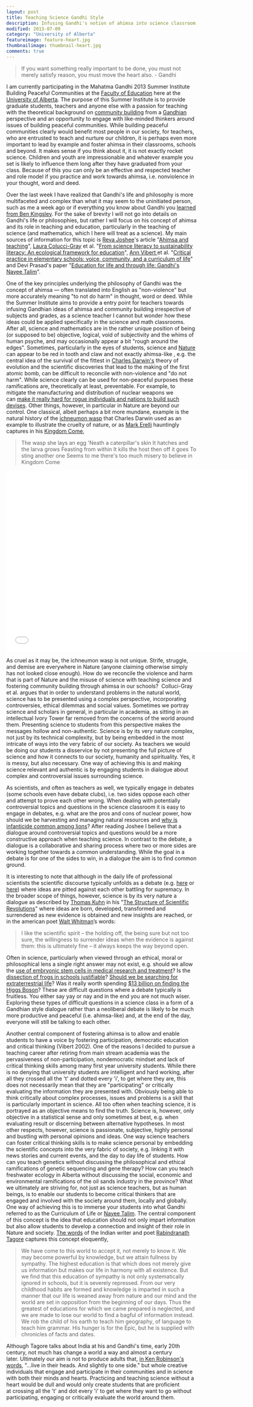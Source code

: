 ```yaml
---
layout: post
title: Teaching Science Gandhi Style
description: Infusing Gandhi's notion of ahimsa into science classroom and promoting dialogue over debate will foster community building and educate the mind and the heart.
modified: 2013-07-09
category: "University of Alberta"
featureimage: feature-heart.jpg
thumbnailimage: thumbnail-heart.jpg
comments: true  
---
```

<blockquote>If you want something really important to be done, you must not merely satisfy reason, you must move the heart also. - Gandhi</blockquote>

<p>
I am currently participating in the Mahatma Gandhi 2013 Summer Institute Building Peaceful Communities at the <a href="http://www.education.ualberta.ca">Faculty of Education</a> here at the <a href="http://www.ualberta.ca">University of Alberta</a>. The purpose of this Summer Institute is to provide graduate students, teachers and anyone else with a passion for teaching with the theoretical background on <a class="zem_slink" title="Community building" href="http://en.wikipedia.org/wiki/Community_building" target="_blank" rel="wikipedia">community building</a> from a <a class="zem_slink" title="Gandhism" href="http://en.wikipedia.org/wiki/Gandhism" target="_blank" rel="wikipedia">Gandhian</a> perspective and an opportunity to engage with like-minded thinkers around issues of building peaceful communities. While building peaceful communities clearly would benefit most people in our society, for teachers, who are entrusted to teach and nurture our children, it is perhaps even more important to lead by example and foster ahimsa in their classrooms, schools and beyond. It makes sense if you think about it, it is not exactly rocket science. Children and youth are impressionable and whatever example you set is likely to influence them long after they have graduated from your class. Because of this you can only be an effective and respected teacher and role model if you practice and work towards ahimsa, i.e. nonviolence in your thought, word and deed.
</p>

<p>
Over the last week I have realized that Gandhi's life and philosophy is more multifaceted and complex than what it may seem to the uninitiated person, such as me a week ago or if everything you know about Gandhi you <a href="http://en.wikipedia.org/wiki/Gandhi_(film)">learned from Ben Kingsley</a>. For the sake of brevity I will not go into details on Gandhi's life or philosophies, but rather I will focus on his concept of ahimsa and its role in teaching and education, particularly in the teaching of science (and mathematics, which I here will treat as a science). My main sources of information for this topic is <a href="http://www.oise.utoronto.ca/lhae/Programs/Educational_Administration_/Faculty_Staff_/Faculty/Reva_Joshee.html">Reva Joshee</a>'s article "<a href="http://www.geoec.org/newsletter/geoec-connections-fall2006.pdf">Ahimsa and teaching</a>", <a href="http://www.abdn.ac.uk/education/staff/details.php?id=l.t.gray">Laura Colucci-Gray</a> et al. "<a href="http://www.eric.ed.gov/ERICWebPortal/search/detailmini.jsp?_nfpb=true&amp;_&amp;ERICExtSearch_SearchValue_0=EJ759960&amp;ERICExtSearch_SearchType_0=no&amp;accno=EJ759960">From science literacy to sustainability literacy: An ecological framework for education</a>", <a href="http://education.acadiau.ca/dr-ann-vibert.html">Ann Vibert </a>et al. "<a href="http://link.springer.com/article/10.1023%2FA%3A1016555028133">Critical practice in elementary schools: voice, community, and a curriculum of life</a>" and Devi Prasad's paper "<a href="http://ignca.nic.in/cd_06018.htm">Education for life and through life: Gandhi's Nayee Talim</a>".
</p>

<p>
One of the key principles underlying the philosophy of Gandhi was the concept of ahimsa — often translated into English as "non-violence" but more accurately meaning "to not do harm" in thought, word or deed. While the Summer Institute aims to provide a entry point for teachers towards infusing Gandhian ideas of ahimsa and community building irrespective of subjects and grades, as a science teacher I cannot but wonder how these ideas could be applied specifically in the science and math classrooms. After all, science and mathematics are in the rather unique position of being (or supposed to be) objective, logical, void of subjectivity and the whims of human psyche, and may occasionally appear a bit "rough around the edges". Sometimes, particularly in the eyes of students, science and <a class="zem_slink" title="Nature (journal)" href="http://www.nature.com/nature/index.html" target="_blank" rel="homepage">Nature</a> can appear to be red in tooth and claw and not exactly ahimsa-like , e.g. the central idea of the survival of the fittest in <a class="zem_slink" title="Charles Darwin" href="http://en.wikipedia.org/wiki/Charles_Darwin" target="_blank" rel="wikipedia">Charles Darwin's</a> theory of evolution and the scientific discoveries that lead to the making of the first atomic bomb, can be difficult to reconcile with non-violence and "do not harm". While science clearly can be used for non-peaceful purposes these ramifications are, theoretically at least, preventable. For example, to mitigate the manufacturing and distribution of nuclear weapons we can <a href="http://en.wikipedia.org/wiki/United_Nations_Special_Commission">make it really hard for rogue individuals and nations to build such devises</a>. Other things, however, in particular in Nature are beyond our control. One classical, albeit perhaps a bit more mundane, example is the natural history of the <a href="http://en.wikipedia.org/wiki/Ichneumonoidea">ichneumon wasp</a> that Charles Darwin used as an example to illustrate the cruelty of nature, or as <a href="http://markerelli.com/">Mark Erelli</a> hauntingly captures in his <a href="http://markerelli.com/index.php?page=songs&amp;category=Little_Vigils_-oparen-2010-cparen-&amp;display=1172">Kingdom Come</a>,
</p>

<blockquote>The wasp she lays an egg
'Neath a caterpillar's skin
It hatches and the larva grows
Feasting from within
It kills the host then off it goes
To sting another one
Seems to me there's too much misery to believe in Kingdom Come</blockquote>

<iframe width="640" height="480" src="//www.youtube.com/embed/FE5fTV69ocw" frameborder="0" allowfullscreen></iframe>

<p>
As cruel as it may be, the ichneumon wasp is not unique. Strife, struggle, and demise are everywhere in Nature (anyone claiming otherwise simply has not looked close enough). How do we reconcile the violence and harm that is part of Nature and the misuse of science with teaching science and fostering community building through ahimsa in our schools?  Colluci-Gray et al. argues that in order to understand problems in the natural world, science has to be presented using a complex perspective, incorporating controversies, ethical dilemmas and social values. Sometimes we portray science and scholars in general, in particular in academia, as sitting in an intellectual Ivory Tower far removed from the concerns of the world around them. Presenting science to students from this perspective makes the messages hollow and non-authentic. Science is by its very nature complex, not just by its technical complexity, but by being embedded in the most intricate of ways into the very fabric of our society. As teachers we would be doing our students a disservice by not presenting the full picture of science and how it connects to our society, humanity and spirituality. Yes, it is messy, but also necessary. One way of achieving this is and making science relevant and authentic is by engaging students in dialogue about complex and controversial issues surrounding science.
</p>

<p>
As scientists, and often as teachers as well, we typically engage in debates (some schools even have debate clubs), i.e. two sides oppose each other and attempt to prove each other wrong. When dealing with potentially controversial topics and questions in the science classroom it is easy to engage in debates, e.g. what are the pros and cons of nuclear power, how should we be harvesting and managing natural resources and <a href="http://en.wikipedia.org/wiki/Infanticide_(zoology)">why is infanticide common among lions</a>? After reading Joshee I believe that a dialogue around controversial topics and questions would be a more constructive approach when teaching science. In contrast to the debate, a dialogue is a collaborative and sharing process where two or more sides are working together towards a common understanding. While the goal in a debate is for one of the sides to win, in a dialogue the aim is to find common ground.
</p>

<p>
It is interesting to note that although in the daily life of professional scientists the scientific discourse typically unfolds as a debate (e.g. <a href="http://www.space.com/16517-alien-life-arsenic-microbes-debate.html">here</a> or <a href="http://news.sciencemag.org/scienceinsider/2011/03/researchers-challenge-eo-wilson.html">here</a>) where ideas are pitted against each other battling for supremacy. In the broader scope of things, however, science is by its very nature a dialogue as described by <a href="http://en.wikipedia.org/wiki/Thomas_Kuhn">Thomas Kuhn</a> in his "<a href="http://en.wikipedia.org/wiki/The_Structure_of_Scientific_Revolutions">The Structure of Scientific Revolutions</a>" where ideas are born, developed, transformed and surrendered as new evidence is obtained and new insights are reached, or in the american poet <a href="http://en.wikipedia.org/wiki/Walt_Whitman">Walt Whitman</a>’s words:
<blockquote>I like the scientific spirit – the holding off, the being sure but not too sure, the willingness to surrender ideas when the evidence is against them: this is ultimately fine – it always keeps the way beyond open.</blockquote>
Often in science, particularly when viewed through an ethical, moral or philosophical lens a single right answer may not exist, e.g. should we allow the <a href="http://www.eurostemcell.org/factsheet/embryonic-stem-cell-research-ethical-dilemma">use of embryonic stem cells in medical research and treatment</a>? Is the <a href="http://arthurdobrin.wordpress.com/2011/01/12/dissecting-frogs/">dissection of frogs in schools justifiable</a>? <a href="http://news.bbc.co.uk/2/hi/8642558.stm">Should we be searching for extraterrestrial life</a>? Was it really worth spending <a href="http://www.forbes.com/sites/alexknapp/2012/07/05/how-much-does-it-cost-to-find-a-higgs-boson/">$13 billion on finding the Higgs Boson</a>? These are difficult questions where a debate typically is fruitless. You either say yay or nay and in the end you are not much wiser. Exploring these types of difficult questions in a science class in a form of a Gandhian style dialogue rather than a neoliberal debate is likely to be much more productive and peaceful (i.e. ahimsa-like) and, at the end of the day, everyone will still be talking to each other.
</p>

<p>
Another central component of fostering ahimsa is to allow and enable students to have a voice by fostering participation, democratic education and critical thinking (Vibert 2002). One of the reasons I decided to pursue a teaching career after retiring from main stream academia was the pervasiveness of non-participation, nondemocratic mindset and lack of critical thinking skills among many first year university students. While there is no denying that university students are intelligent and hard working, after all they crossed all the 't' and dotted every 'i', to get where they are, this does not necessarily mean that they are "participating" or critically evaluating the information they are presented with. Obviously being able to think critically about complex processes, issues and problems is a skill that is particularly important in science. All too often when teaching science, it is portrayed as an objective means to find the truth. Science is, however, only objective in a statistical sense and only sometimes at best, e.g. when evaluating result or discerning between alternative hypotheses. In most other respects, however, science is passionate, subjective, highly personal and bustling with personal opinions and ideas. One way science teachers can foster critical thinking skills is to make science personal by embedding the scientific concepts into the very fabric of society, e.g. linking it with news stories and current events, and the day to day life of students. How can you teach genetics without discussing the philosophical and ethical ramifications of genetic sequencing and gene therapy? How can you teach freshwater ecology in Alberta without discussing the social, economic and environmental ramifications of the oil sands industry in the province? What we ultimately are striving for, not just as science teachers, but as human beings, is to enable our students to become critical thinkers that are engaged and involved with the society around them, locally and globally. One way of achieving this is to immerse your students into what Gandhi referred to as the Curriculum of Life or <a href="http://en.wikipedia.org/wiki/Nai_Talim">Nayee Talim</a>. The central component of this concept is the idea that education should not only impart information but also allow students to develop a connection and insight of their role in Nature and society. <a href="http://infed.org/mobi/rabindranath-tagore-on-education/">The words</a> of the Indian writer and poet <a href="http://en.wikipedia.org/wiki/Rabindranath_Tagore">Rabindranath Tagore</a> captures this concept eloquently,
</p>

<p>
<blockquote>We have come to this world to accept it, not merely to know it. We may become powerful by knowledge, but we attain fullness by sympathy. The highest education is that which does not merely give us information but makes our life in harmony with all existence. But we find that this education of sympathy is not only systematically ignored in schools, but it is severely repressed. From our very childhood habits are formed and knowledge is imparted in such a manner that our life is weaned away from nature and our mind and the world are set in opposition from the beginning of our days. Thus the greatest of educations for which we came prepared is neglected, and we are made to lose our world to find a bagful of information instead. We rob the child of his earth to teach him geography, of language to teach him grammar. His hunger is for the Epic, but he is supplied with chronicles of facts and dates.</blockquote>
</p>

<p>
Although Tagore talks about India at his and Gandhi's time, early 20th century, not much has change a world a way and almost a century later. Ultimately our aim is not to produce adults that, <a href="http://www.ted.com/talks/ken_robinson_says_schools_kill_creativity.html">in Ken Robinson's words</a>, "...live in their heads. And slightly to one side." but whole creative individuals that engage and participate in their communities and in science with both their minds and hearts. Practicing and teaching science without a heart would be dull and would only create students that are proficient at crossing all the 't' and dot every 'i' to get where they want to go without participating, engaging or critically evaluate the world around them.
</p>